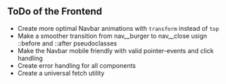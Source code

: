 ## ToDo of the Frontend

- Create more optimal Navbar animations with `transform` instead of `top`
- Make a smoother transition from nav__burger to nav__close usign ::before and ::after pseudoclasses
- Make the Navbar mobile friendly with valid pointer-events and click handling
- Create error handling for all components
- Create a universal fetch utility